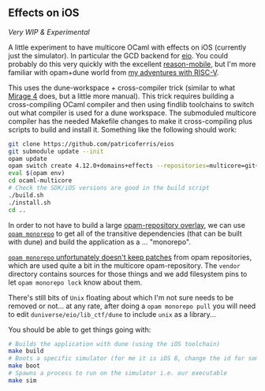 Effects on iOS
--------------

*Very WIP & Experimental*

A little experiment to have multicore OCaml with effects on iOS (currently just the simulator). In particular the GCD backend for [eio](https://github.com/ocaml-multicore/eio). You could probably do this very quickly with the excellent [reason-mobile](https://github.com/EduardoRFS/reason-mobile), but I'm more familiar with opam+dune world from [my adventures with RISC-V](https://github.com/patricoferris/riscv-o-spec).

This uses the dune-workspace + cross-compiler trick (similar to what [Mirage 4](https://next.mirage.io) does, but a little more manual). This trick requires building a cross-compiling OCaml compiler and then using findlib toolchains to switch out what compiler is used for a dune workspace. The submoduled multicore compiler has the needed Makefile changes to make it cross-compiling plus scripts to build and install it. Something like the following should work:

```sh
git clone https://github.com/patricoferris/eios
git submodule update --init
opam update
opam switch create 4.12.0+domains+effects --repositories=multicore=git+https://github.com/ocaml-multicore/multicore-opam.git,default
eval $(opam env)
cd ocaml-multicore
# Check the SDK/iOS versions are good in the build script
./build.sh
./install.sh
cd ..
```

In order to not have to build a large [opam-repository overlay](https://github.com/patricoferris/opam-cross-shakti), we can use [`opam monorepo`](https://github.com/ocamllabs/opam-monorepo) to get all of the transitive dependencies (that can be built with dune) and build the application as a ... "monorepo".

[`opam monorepo` unfortunately doesn't keep patches](https://github.com/ocamllabs/opam-monorepo/issues/113) from opam repositories, which are used quite a bit in the multicore opam-repository. The `vendor` directory contains sources for those things and we add filesystem pins to let `opam monorepo lock` know about them.

There's still bits of `Unix` floating about which I'm not sure needs to be removed or not... at any rate, after doing a `opam monorepo pull` you will need to edit `duniverse/eio/lib_ctf/dune` to include `unix` as a library...

You should be able to get things going with:

```sh
# Builds the application with dune (using the iOS toolchain)
make build
# Boots a specific simulator (for me it is iOS 8, change the id for something else)
make boot
# Spawns a process to run on the simulator i.e. our executable
make sim
```